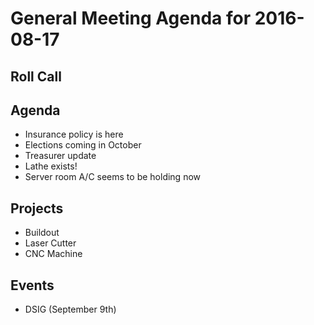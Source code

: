 General Meeting Agenda for 2016-08-17
======================================


Roll Call
---------

Agenda
------

- Insurance policy is here
- Elections coming in October
- Treasurer update
- Lathe exists!
- Server room A/C seems to be holding now

Projects
--------

- Buildout
- Laser Cutter
- CNC Machine

Events
------

- DSIG (September 9th)
